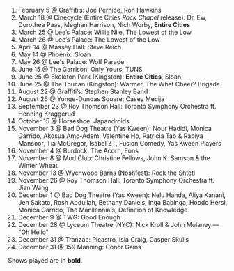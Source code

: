 1. February 5 @ Graffiti’s: Joe Pernice, Ron Hawkins
1. March 18 @ Cinecycle (Entire Cities _Rock Chapel_ release): Dr. Ew, Dorothea Paas, Meghan Harrison, Nich Worby, **Entire Cities**
1. March 25 @ Lee’s Palace: Willie Nile, The Lowest of the Low
1. March 26 @ Lee’s Palace: The Lowest of the Low
1. April 14 @ Massey Hall: Steve Reich
1. May 14 @ Phoenix: Sloan
1. May 26 @ Lee's Palace: Wolf Parade
1. June 15 @ The Garrison: Only Yours, TUNS
1. June 25 @ Skeleton Park (Kingston): **Entire Cities**, Sloan
1. June 25 @ The Toucan (Kingston): Warmer, The What Cheer? Brigade
1. August 22 @ Graffiti’s: Stephen Stanley Band
1. August 26 @ Yonge-Dundas Square: Casey Mecija
1. September 23 @ Roy Thomson Hall: Toronto Symphony Orchestra ft. Henning Kraggerud
1. October 15 @ Horseshoe: Japandroids
1. November 3 @ Bad Dog Theatre (Yas Kween): Nour Hadidi, Monica Garrido, Akosua Amo-Adem, Valentine Ho, Patricia Tab & Rabiya Mansoor, Tia McGregor, Isabel ZT, Fusion Comedy, Yas Kween Players
1. November 4 @ Burdock: The Acorn, Eons
1. November 8 @ Mod Club: Christine Fellows, John K. Samson & the Winter Wheat
1. November 13 @ Wychwood Barns (Noshfest): Rock the Shtetl
1. November 26 @ Roy Thomson Hall: Toronto Symphony Orchestra ft. Jian Wang
1. December 1 @ Bad Dog Theatre (Yas Kween): Nelu Handa, Aliya Kanani, Jen Sakato, Rosh Abdullah, Bethany Daniels, Inga Babinga, Hoodo Hersi, Monica Garrido, The Manilennials, Definition of Knowledge
1. December 9 @ TWG: Good Enough
1. December 28 @ Lyceum Theatre (NYC): Nick Kroll & John Mulaney — "Oh Hello"
1. December 31 @ Tranzac: Picastro, Isla Craig, Casper Skulls
1. December 31 @ 159 Manning: Conor Gains

Shows played are in **bold**.
